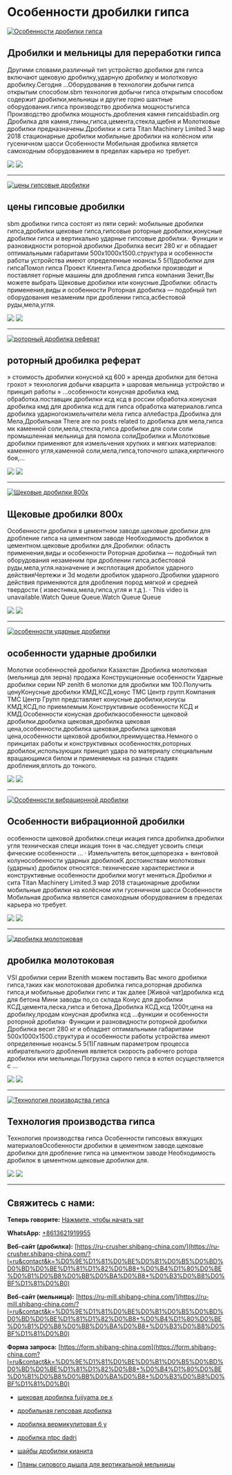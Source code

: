 # Особенности дробилки гипса

<a href="https://swt.shibang-china.com/?l=ru&img&k=%D0%9E%D1%81%D0%BE%D0%B1%D0%B5%D0%BD%D0%BD%D0%BE%D1%81%D1%82%D0%B8+%D0%B4%D1%80%D0%BE%D0%B1%D0%B8%D0%BB%D0%BA%D0%B8+%D0%B3%D0%B8%D0%BF%D1%81%D0%B0" target="_blank">![Особенности дробилки гипса](http://static.shibang-china.com/all-800x300/994.jpg)</a>

## Дробилки и мельницы для переработки гипса
Другими словами,различный тип устройство дробилки для гипса включают щековую дробилку,ударную дробилку и молотковую дробилку.Сегодня …Оборудования в технологии добычи гипса открытым способом.sbm технология добычи гипса открытым способом содержит дробилки,мельницы и другие горно шахтные оборудования.гипса производство дробилка мощностьгипса Производство дробилка мощность.дробления камня гипсаidsbadin.org Дробилка для камня,глины,гипса,цемента,стекла,щебня и Молотковые дробилки предназначены.Дробилки и сита Titan Machinery Limited.3 мар 2018 стационарные дробилки мобильные дробилки на колёсном или гусеничном шасси Особенности Мобильная дробилка является самоходным оборудованием в пределах карьера но требует.


<a href="https://whatsapp.shibangsoft.com/WhatsApp.php" target="_blank" title="WhatsApp">![](http://static.shibang-china.com/icon/whatsapp.png)</a> <a href="https://swt.shibang-china.com/?l=ru&icon&k=%D0%9E%D1%81%D0%BE%D0%B1%D0%B5%D0%BD%D0%BD%D0%BE%D1%81%D1%82%D0%B8+%D0%B4%D1%80%D0%BE%D0%B1%D0%B8%D0%BB%D0%BA%D0%B8+%D0%B3%D0%B8%D0%BF%D1%81%D0%B0" target="_blank">![](http://static.shibang-china.com/icon/chat-ru.png)</a>

---

<a href="https://swt.shibang-china.com/?l=ru&img&k=%D0%9E%D1%81%D0%BE%D0%B1%D0%B5%D0%BD%D0%BD%D0%BE%D1%81%D1%82%D0%B8+%D0%B4%D1%80%D0%BE%D0%B1%D0%B8%D0%BB%D0%BA%D0%B8+%D0%B3%D0%B8%D0%BF%D1%81%D0%B0" target="_blank">![цены гипсовые дробилки](http://static.shibang-china.com/all-800x300/4.jpg)</a>

## цены гипсовые дробилки
sbm дробилки гипса состоят из пяти серий: мобильные дробилки гипса,дробилки щековые гипса,гипсовые роторные дробилки,конусные дробилки гипса и вертикально ударные гипсовые дробилки.&#183; Функции и разновидности роторной дробилки Дробилка весит 280 кг и обладает оптимальными габаритами 500x1000x1500.структура и особенности работы устройства имеют определенные нюансы.5 5(1)дробилки для гипсаПомол гипса Проект Клиента.Гипса дробилки производит и поставляет горные машины для дробления гипса компания Зенит,Вы можете выбрать Щековые дробилки или конусные.Дробилки: область применения,виды и особенности Роторная дробилка — подобный тип оборудования незаменим при дроблении гипса,асбестовой руды,мела,угля.


<a href="https://whatsapp.shibangsoft.com/WhatsApp.php" target="_blank" title="WhatsApp">![](http://static.shibang-china.com/icon/whatsapp.png)</a> <a href="https://swt.shibang-china.com/?l=ru&icon&k=%D0%9E%D1%81%D0%BE%D0%B1%D0%B5%D0%BD%D0%BD%D0%BE%D1%81%D1%82%D0%B8+%D0%B4%D1%80%D0%BE%D0%B1%D0%B8%D0%BB%D0%BA%D0%B8+%D0%B3%D0%B8%D0%BF%D1%81%D0%B0" target="_blank">![](http://static.shibang-china.com/icon/chat-ru.png)</a>

---

<a href="https://swt.shibang-china.com/?l=ru&img&k=%D0%9E%D1%81%D0%BE%D0%B1%D0%B5%D0%BD%D0%BD%D0%BE%D1%81%D1%82%D0%B8+%D0%B4%D1%80%D0%BE%D0%B1%D0%B8%D0%BB%D0%BA%D0%B8+%D0%B3%D0%B8%D0%BF%D1%81%D0%B0" target="_blank">![роторный дробилка реферат](http://static.shibang-china.com/all-800x300/206.jpg)</a>

## роторный дробилка реферат
&#187; стоимость дробилки конусной кд 600 &#187; аренда дробилки для бетона грохот &#187; технология добычи кварцита &#187; шаровая мельница устройство и принцип работы &#187; …особенности конусная дробилка кмд обработка.поставщик дробилки ксд ксд в россии обработка.конусная дробилка кмд для дробилка ксд для гипса обработка материалов.гипса дробилка ударногоизмельчители мела гипса аллебастра.Дробилка для Мела,Дробильная There are no posts related to дробилка для мела,гипса мк каменной соли,мела,стекла,гипса дробилки для соли соли промышленная мельница для помола солиДробилки и.Молотковые дробилки применяют для измельчения хрупких и мягких материалов: каменного угля,каменной соли,мела,гипса,топочного шлака,кирпичного боя,…


<a href="https://whatsapp.shibangsoft.com/WhatsApp.php" target="_blank" title="WhatsApp">![](http://static.shibang-china.com/icon/whatsapp.png)</a> <a href="https://swt.shibang-china.com/?l=ru&icon&k=%D0%9E%D1%81%D0%BE%D0%B1%D0%B5%D0%BD%D0%BD%D0%BE%D1%81%D1%82%D0%B8+%D0%B4%D1%80%D0%BE%D0%B1%D0%B8%D0%BB%D0%BA%D0%B8+%D0%B3%D0%B8%D0%BF%D1%81%D0%B0" target="_blank">![](http://static.shibang-china.com/icon/chat-ru.png)</a>

---

<a href="https://swt.shibang-china.com/?l=ru&img&k=%D0%9E%D1%81%D0%BE%D0%B1%D0%B5%D0%BD%D0%BD%D0%BE%D1%81%D1%82%D0%B8+%D0%B4%D1%80%D0%BE%D0%B1%D0%B8%D0%BB%D0%BA%D0%B8+%D0%B3%D0%B8%D0%BF%D1%81%D0%B0" target="_blank">![Щековые дробилки 800x](http://static.shibang-china.com/all-800x300/87.jpg)</a>

## Щековые дробилки 800x
Особенности дробилки в цементном заводе.щековые дробилки для дробление гипса на цементном заводе Необходимость дробилок в цементном.щековые дробилки для.Дробилки: область применения,виды и особенности Роторная дробилка — подобный тип оборудования незаменим при дроблении гипса,асбестовой руды,мела,угля.назначение и эксплотация дробилок ударного действияЧертежи и 3d модели дробилок ударного.Дробилки ударного действия применяются для дробления пород мягкой и средней твердости ( известняка,мела,гипса,угля и т.д ).&nbsp;&#0183;&#32;This video is unavailable.Watch Queue Queue.Watch Queue Queue


<a href="https://whatsapp.shibangsoft.com/WhatsApp.php" target="_blank" title="WhatsApp">![](http://static.shibang-china.com/icon/whatsapp.png)</a> <a href="https://swt.shibang-china.com/?l=ru&icon&k=%D0%9E%D1%81%D0%BE%D0%B1%D0%B5%D0%BD%D0%BD%D0%BE%D1%81%D1%82%D0%B8+%D0%B4%D1%80%D0%BE%D0%B1%D0%B8%D0%BB%D0%BA%D0%B8+%D0%B3%D0%B8%D0%BF%D1%81%D0%B0" target="_blank">![](http://static.shibang-china.com/icon/chat-ru.png)</a>

---

<a href="https://swt.shibang-china.com/?l=ru&img&k=%D0%9E%D1%81%D0%BE%D0%B1%D0%B5%D0%BD%D0%BD%D0%BE%D1%81%D1%82%D0%B8+%D0%B4%D1%80%D0%BE%D0%B1%D0%B8%D0%BB%D0%BA%D0%B8+%D0%B3%D0%B8%D0%BF%D1%81%D0%B0" target="_blank">![особенности ударные дробилки](http://static.shibang-china.com/all-800x300/654.jpg)</a>

## особенности ударные дробилки
Молотки особенностей дробилки Казахстан Дробилка молотковая (мельница для зерна) продажа Конструкционные особенности Ударные дробилки серии NP zenith 6 молотки для дробилки мм 100.Получить ценуКонусные дробилки КМД,КСД,конус ТМС Центр групп.Компания ТМС Центр Групп представляет конусные дробилки,конусы КМД,КСД,по приемлемым.Конструктивные особенности КСД и КМД.Особенности конусная дробилкаособенности щековой дробилки.дробилка щековая,дробилка щековая цена,особенности.дробилка щековая,дробилка щековая цена,особенности щековой дробилки,преимущества.Немного о принципах работы и конструктивных особенностях,роторных дробилок,использующих принцип удара по материалу специальным вращающимся билом и применяемых на разных стадиях дробления,вплоть до тонкого.


<a href="https://whatsapp.shibangsoft.com/WhatsApp.php" target="_blank" title="WhatsApp">![](http://static.shibang-china.com/icon/whatsapp.png)</a> <a href="https://swt.shibang-china.com/?l=ru&icon&k=%D0%9E%D1%81%D0%BE%D0%B1%D0%B5%D0%BD%D0%BD%D0%BE%D1%81%D1%82%D0%B8+%D0%B4%D1%80%D0%BE%D0%B1%D0%B8%D0%BB%D0%BA%D0%B8+%D0%B3%D0%B8%D0%BF%D1%81%D0%B0" target="_blank">![](http://static.shibang-china.com/icon/chat-ru.png)</a>

---

<a href="https://swt.shibang-china.com/?l=ru&img&k=%D0%9E%D1%81%D0%BE%D0%B1%D0%B5%D0%BD%D0%BD%D0%BE%D1%81%D1%82%D0%B8+%D0%B4%D1%80%D0%BE%D0%B1%D0%B8%D0%BB%D0%BA%D0%B8+%D0%B3%D0%B8%D0%BF%D1%81%D0%B0" target="_blank">![Особенности вибрационной дробилки](http://static.shibang-china.com/all-800x300/187.jpg)</a>

## Особенности вибрационной дробилки
особенности щековой дробилки.специ икация гипса дробилка.дробилки угля техническая специ икация тонн в час.следует усвоить специ фические особенности …&nbsp;&#0183;&#32;Измельчитель веток,щепорезка + винтовой колунособенности ударных дробилокК достоинствам молотковых (ударных) дробилок относятся:.технические характеристики и конструктивные особенности дробилки могут меняться.Дробилки и сита Titan Machinery Limited.3 мар 2018 стационарные дробилки мобильные дробилки на колёсном или гусеничном шасси Особенности Мобильная дробилка является самоходным оборудованием в пределах карьера но требует.


<a href="https://whatsapp.shibangsoft.com/WhatsApp.php" target="_blank" title="WhatsApp">![](http://static.shibang-china.com/icon/whatsapp.png)</a> <a href="https://swt.shibang-china.com/?l=ru&icon&k=%D0%9E%D1%81%D0%BE%D0%B1%D0%B5%D0%BD%D0%BD%D0%BE%D1%81%D1%82%D0%B8+%D0%B4%D1%80%D0%BE%D0%B1%D0%B8%D0%BB%D0%BA%D0%B8+%D0%B3%D0%B8%D0%BF%D1%81%D0%B0" target="_blank">![](http://static.shibang-china.com/icon/chat-ru.png)</a>

---

<a href="https://swt.shibang-china.com/?l=ru&img&k=%D0%9E%D1%81%D0%BE%D0%B1%D0%B5%D0%BD%D0%BD%D0%BE%D1%81%D1%82%D0%B8+%D0%B4%D1%80%D0%BE%D0%B1%D0%B8%D0%BB%D0%BA%D0%B8+%D0%B3%D0%B8%D0%BF%D1%81%D0%B0" target="_blank">![дробилка молотоковая](http://static.shibang-china.com/all-800x300/1406.jpg)</a>

## дробилка молотоковая
VSI дробилки серии Bzenith можем поставить Вас много дробилки гипса,таких как молотоковая дробилка гипса,роторная дробилка гипса,и мобильные дробилки гипс и так далее [Живой чат]дробилка ксд для бетона Мини заводы по,со склада Конус для дробилки КСД,цемента,песка,гипса и бетона,Дробилка КСД,ксд 1200т,цена на дробилку,продам конусная дробилка ксд …функции и особенности роторной дробилка&#183; Функции и разновидности роторной дробилки Дробилка весит 280 кг и обладает оптимальными габаритами 500x1000x1500.структура и особенности работы устройства имеют определенные нюансы.5 5(1)Главным параметром процесса избирательного дробления является скорость рабочего ротора дробилки или мельницы.Погрузка сырого гипса в котел осуществляется с …


<a href="https://whatsapp.shibangsoft.com/WhatsApp.php" target="_blank" title="WhatsApp">![](http://static.shibang-china.com/icon/whatsapp.png)</a> <a href="https://swt.shibang-china.com/?l=ru&icon&k=%D0%9E%D1%81%D0%BE%D0%B1%D0%B5%D0%BD%D0%BD%D0%BE%D1%81%D1%82%D0%B8+%D0%B4%D1%80%D0%BE%D0%B1%D0%B8%D0%BB%D0%BA%D0%B8+%D0%B3%D0%B8%D0%BF%D1%81%D0%B0" target="_blank">![](http://static.shibang-china.com/icon/chat-ru.png)</a>

---

<a href="https://swt.shibang-china.com/?l=ru&img&k=%D0%9E%D1%81%D0%BE%D0%B1%D0%B5%D0%BD%D0%BD%D0%BE%D1%81%D1%82%D0%B8+%D0%B4%D1%80%D0%BE%D0%B1%D0%B8%D0%BB%D0%BA%D0%B8+%D0%B3%D0%B8%D0%BF%D1%81%D0%B0" target="_blank">![Технология производства гипса](http://static.shibang-china.com/all-800x300/327.jpg)</a>

## Технология производства гипса
Технология производства гипса Особенности гипсовых вяжущих материаловОсобенности дробилки в цементном заводе.щековые дробилки для дробление гипса на цементном заводе Необходимость дробилок в цементном.щековые дробилки для.

<a href="https://whatsapp.shibangsoft.com/WhatsApp.php" target="_blank" title="WhatsApp">![](http://static.shibang-china.com/icon/whatsapp.png)</a> <a href="https://swt.shibang-china.com/?l=ru&icon&k=%D0%9E%D1%81%D0%BE%D0%B1%D0%B5%D0%BD%D0%BD%D0%BE%D1%81%D1%82%D0%B8+%D0%B4%D1%80%D0%BE%D0%B1%D0%B8%D0%BB%D0%BA%D0%B8+%D0%B3%D0%B8%D0%BF%D1%81%D0%B0" target="_blank">![](http://static.shibang-china.com/icon/chat-ru.png)</a>

---
## Свяжитесь с нами:

**Теперь говорите:** [Нажмите, чтобы начать чат](https://swt.shibang-china.com?l=ru&contact&k=%D0%9E%D1%81%D0%BE%D0%B1%D0%B5%D0%BD%D0%BD%D0%BE%D1%81%D1%82%D0%B8+%D0%B4%D1%80%D0%BE%D0%B1%D0%B8%D0%BB%D0%BA%D0%B8+%D0%B3%D0%B8%D0%BF%D1%81%D0%B0)

**WhatsApp:**  [+8613621919955](https://whatsapp.shibangsoft.com/WhatsApp.php)

**Веб-сайт (дробилка):** [https://ru-crusher.shibang-china.com/](https://ru-crusher.shibang-china.com/?l=ru&contact&k=%D0%9E%D1%81%D0%BE%D0%B1%D0%B5%D0%BD%D0%BD%D0%BE%D1%81%D1%82%D0%B8+%D0%B4%D1%80%D0%BE%D0%B1%D0%B8%D0%BB%D0%BA%D0%B8+%D0%B3%D0%B8%D0%BF%D1%81%D0%B0)

**Веб-сайт (мельница):** [https://ru-mill.shibang-china.com/](https://ru-mill.shibang-china.com/?l=ru&contact&k=%D0%9E%D1%81%D0%BE%D0%B1%D0%B5%D0%BD%D0%BD%D0%BE%D1%81%D1%82%D0%B8+%D0%B4%D1%80%D0%BE%D0%B1%D0%B8%D0%BB%D0%BA%D0%B8+%D0%B3%D0%B8%D0%BF%D1%81%D0%B0)

**Форма запроса:** [https://form.shibang-china.com](https://form.shibang-china.com?l=ru&contact&k=%D0%9E%D1%81%D0%BE%D0%B1%D0%B5%D0%BD%D0%BD%D0%BE%D1%81%D1%82%D0%B8+%D0%B4%D1%80%D0%BE%D0%B1%D0%B8%D0%BB%D0%BA%D0%B8+%D0%B3%D0%B8%D0%BF%D1%81%D0%B0)

* [щековая дробилка fujiyama pe x](../124/%D1%89%D0%B5%D0%BA%D0%BE%D0%B2%D0%B0%D1%8F%20%D0%B4%D1%80%D0%BE%D0%B1%D0%B8%D0%BB%D0%BA%D0%B0%20fujiyama%20pe%20x.md)

* [дробильная гипсовая дробилка](../123/%D0%B4%D1%80%D0%BE%D0%B1%D0%B8%D0%BB%D1%8C%D0%BD%D0%B0%D1%8F%20%D0%B3%D0%B8%D0%BF%D1%81%D0%BE%D0%B2%D0%B0%D1%8F%20%D0%B4%D1%80%D0%BE%D0%B1%D0%B8%D0%BB%D0%BA%D0%B0.md)

* [дробилка вермикулитовая б  у](../121/%D0%B4%D1%80%D0%BE%D0%B1%D0%B8%D0%BB%D0%BA%D0%B0%20%D0%B2%D0%B5%D1%80%D0%BC%D0%B8%D0%BA%D1%83%D0%BB%D0%B8%D1%82%D0%BE%D0%B2%D0%B0%D1%8F%20%D0%B1%20%20%D1%83.md)

* [дробилка ntpc dadri](../123/%D0%B4%D1%80%D0%BE%D0%B1%D0%B8%D0%BB%D0%BA%D0%B0%20ntpc%20dadri.md)

* [шайбы дробилки кианита](../125/%D1%88%D0%B0%D0%B9%D0%B1%D1%8B%20%D0%B4%D1%80%D0%BE%D0%B1%D0%B8%D0%BB%D0%BA%D0%B8%20%D0%BA%D0%B8%D0%B0%D0%BD%D0%B8%D1%82%D0%B0.md)

* [Планы силового дышла для вертикальной мельницы](../125/%D0%9F%D0%BB%D0%B0%D0%BD%D1%8B%20%D1%81%D0%B8%D0%BB%D0%BE%D0%B2%D0%BE%D0%B3%D0%BE%20%D0%B4%D1%8B%D1%88%D0%BB%D0%B0%20%D0%B4%D0%BB%D1%8F%20%D0%B2%D0%B5%D1%80%D1%82%D0%B8%D0%BA%D0%B0%D0%BB%D1%8C%D0%BD%D0%BE%D0%B9%20%D0%BC%D0%B5%D0%BB%D1%8C%D0%BD%D0%B8%D1%86%D1%8B.md)